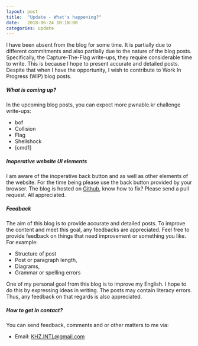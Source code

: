 ```yaml
---
layout: post
title:  "Update - What's happening?"
date:   2018-06-24 10:18:00
categories: update
---
```


I have been absent from the blog for some time. It is partially due to different commitments and also partially due to the nature of the blog posts. Specifically, the Capture-The-Flag write-ups, they require considerable time to write. This is because I hope to present accurate and detailed posts. Despite that when I have the opportunity, I wish to contribute to Work In Progress (WIP) blog posts.

##### What is coming up?
In the upcoming blog posts, you can expect more pwnable.kr challenge write-ups:
+ bof
+ Collision
+ Flag
+ Shellshock
+ [cmd1]

##### Inoperative website UI elements
I am aware of the inoperative back button and as well as other elements of the website. For the time being please use the back button provided by your browser. The blog is hosted on <a href= "https://github.com/KHZ-INTL/khz-intl.github.io" target="_blank">Github<a>, know how to fix? Please send a pull request. All appreciated.

##### Feedback
The aim of this blog is to provide accurate and detailed posts. To improve the content and meet this goal, any feedbacks are appreciated. Feel free to provide feedback on things that need improvement or something you like. For example:
+ Structure of post
+ Post or paragraph length,
+ Diagrams,
+ Grammar or spelling errors

One of my personal goal from this blog is to improve my English. I hope to do this by expressing ideas in writing. The posts may contain literacy errors. Thus, any feedback on that regards is also appreciated.

##### How to get in contact?
You can send feedback, comments and or other matters to me via:
+ Email: KHZ.INTL@gmail.com

